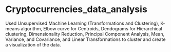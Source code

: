 # Cryptocurrencies_data_analysis
Used Unsupervised Machine Learning (Transformations and Clustering), K-means algorithm, Elbow curve for Centroids, Dendograms for Hierarchical clustering, Dimensionality Reduction, Principal Component Analysis, Mean, Variance, and Covariance, and Linear Transformations to cluster and create a visualization of the data.
